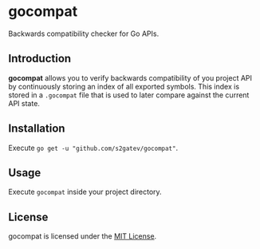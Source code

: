 # gocompat
Backwards compatibility checker for Go APIs.

## Introduction

**gocompat** allows you to verify backwards compatibility of you project API by continuously storing an index of all exported symbols. This index is stored in a `.gocompat` file that is used to later compare against the current API state.

## Installation

Execute `go get -u "github.com/s2gatev/gocompat"`.

## Usage

Execute `gocompat` inside your project directory.

## License

gocompat is licensed under the [MIT License](LICENSE).
